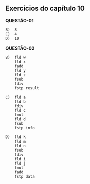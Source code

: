 
  ## Exercícios do capítulo 10 ##

**QUESTÃO-01**

    B)  8
    C)  4
    D)  10

**QUESTÃO-02**

    B)  fld w
        fld x
        fadd
        fld y
        fld z
        fsub
        fdiv
        fstp result

    C)  fld a
        fld b
        fdiv
        fld c
        fmul
        fld d
        fsub
        fstp info
        
    D)  fld k
        fld m
        fld n
        fsub
        fdiv
        fld i
        fld j
        fmul
        fadd
        fstp data
